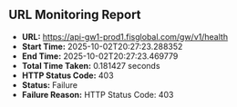 ## URL Monitoring Report

- **URL:** https://api-gw1-prod1.fisglobal.com/gw/v1/health
- **Start Time:** 2025-10-02T20:27:23.288352
- **End Time:** 2025-10-02T20:27:23.469779
- **Total Time Taken:** 0.181427 seconds
- **HTTP Status Code:** 403
- **Status:** Failure
- **Failure Reason:** HTTP Status Code: 403
